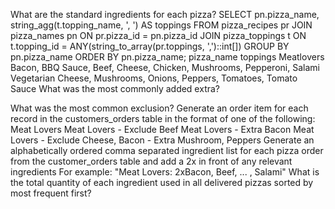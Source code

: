 What are the standard ingredients for each pizza?
SELECT 
    pn.pizza_name, 
    string_agg(t.topping_name, ', ') AS toppings
FROM 
    pizza_recipes pr
JOIN 
    pizza_names pn ON pr.pizza_id = pn.pizza_id
JOIN 
    pizza_toppings t ON t.topping_id = ANY(string_to_array(pr.toppings, ',')::int[])
GROUP BY 
    pn.pizza_name
ORDER BY 
    pn.pizza_name;
pizza_name	toppings
Meatlovers	Bacon, BBQ Sauce, Beef, Cheese, Chicken, Mushrooms, Pepperoni, Salami
Vegetarian	Cheese, Mushrooms, Onions, Peppers, Tomatoes, Tomato Sauce
What was the most commonly added extra?

What was the most common exclusion?
Generate an order item for each record in the customers_orders table in the format of one of the following:
Meat Lovers
Meat Lovers - Exclude Beef
Meat Lovers - Extra Bacon
Meat Lovers - Exclude Cheese, Bacon - Extra Mushroom, Peppers
Generate an alphabetically ordered comma separated ingredient list for each pizza order from the customer_orders table and add a 2x in front of any relevant ingredients
For example: "Meat Lovers: 2xBacon, Beef, ... , Salami"
What is the total quantity of each ingredient used in all delivered pizzas sorted by most frequent first?
